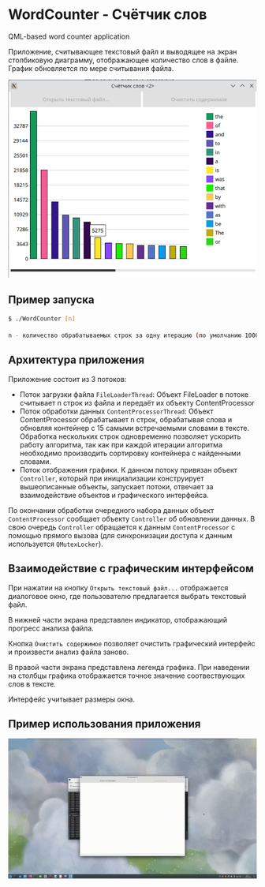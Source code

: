 # WordCounter - Счётчик слов

QML-based word counter application

Приложение, считывающее текстовый файл и выводящее на экран столбиковую диаграмму, отображающее количество слов в файле. График обновляется по мере считывания файла.

![Word Counter](WordCounter.png "Word Counter")

## Пример запуска
```bash
$ ./WordCounter [n]

n - количество обрабатываемых строк за одну итерацию (по умолчанию 1000)
```

## Архитектура приложения

Приложение состоит из 3 потоков:
* Поток загрузки файла `FileLoaderThread`: Объект FileLoader в потоке считывает n строк из файла и передаёт их объекту ContentProcessor    
* Поток обработки данных `ContentProcessorThread`: Объект ContentProcessor обрабатывает n строк, обрабатывая слова и обновляя контейнер с 15 самыми встречаемыми словами в тексте. Обработка нескольких строк одновременно позволяет ускорить работу алгоритма, так как при каждой итерации алгоритма необходимо производить сортировку контейнера с найденными словами.
* Поток отображения графики. К данном потоку привязан объект `Controller`, который при инициализации конструирует вышеописанные объекты, запускает потоки, отвечает за взаимодействие  объектов и графического интерфейса.

По окончании обработки очередного набора данных объект `ContentProcessor` сообщает объекту `Controller` об обновлении данных. В свою очередь `Controller` обращается к данным `ContentProcessor` с помощью прямого вызова (для синхронизации доступа к данным используется `QMutexLocker`).

## Взаимодействие с графическим интерфейсом

При нажатии на кнопку `Открыть текстовый файл...` отображается диалоговое окно, где пользователю предлагается выбрать текстовый файл.

В нижней части экрана представлен индикатор, отображающий прогресс анализа файла.

Кнопка `Очистить содержимое` позволяет очистить графический интерфейс и произвести анализ файла заново.

В правой части экрана представлена легенда графика. При наведении на столбцы графика отображается точное значение соотвествующих слов в тексте.

Интерфейс учитывает размеры окна.

## Пример использования приложения

![Word Counter](WordCounterExample.gif "Word Counter")

